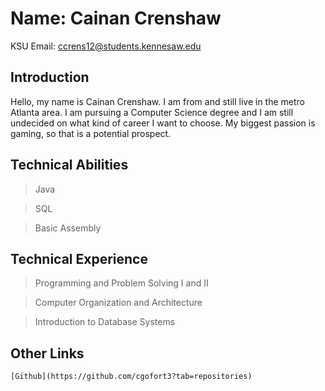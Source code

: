 # Name: Cainan Crenshaw
KSU Email: ccrens12@students.kennesaw.edu

## Introduction
Hello, my name is Cainan Crenshaw. I am from and still live in the metro Atlanta area. I am pursuing a Computer Science degree and I am still undecided on what kind of career I want to choose. My biggest passion is gaming, so that is a potential prospect.
## Technical Abilities
> Java

> SQL

> Basic Assembly
## Technical Experience 
> Programming and Problem Solving I and II

> Computer Organization and Architecture

> Introduction to Database Systems
## Other Links
```
[Github](https://github.com/cgofort3?tab=repositories)
```
